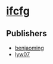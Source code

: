 # [ifcfg](https://pypi.org/project/ifcfg)



## Publishers
- [benjaoming](https://pypi.org/user/benjaoming)
- [lyw07](https://pypi.org/user/lyw07)

